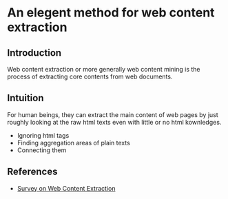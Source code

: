 # An elegent method for web content extraction

## Introduction

Web content extraction or more generally web content mining is the process of extracting core contents from web documents.

## Intuition

For human beings, they can extract the main content of web pages by just roughly looking at the raw html texts even with little or no html kownledges.

* Ignoring html tags
* Finding aggregation areas of plain texts
* Connecting them

## References
* [Survey on Web Content Extraction](https://www.ripublication.com/ijaer16/ijaerv11n7_111.pdf)
